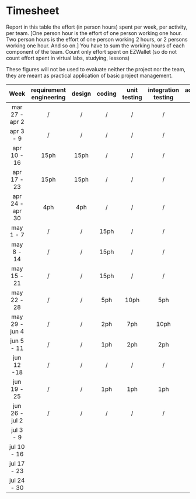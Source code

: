 # Timesheet

Report in this table the effort (in person hours) spent per week, per activity, per team.
[One person hour is the effort of one person working one hour.
Two person hours is the effort of one person working 2 hours, or 2 persons working one hour. And so on.]
You have to sum the working hours of each component of the team.
Count only effort spent on EZWallet (so do not count effort spent in virtual labs, studying, lessons)

These figures will not be used to evaluate neither the project nor the team, they are meant as practical application of basic project management.

|      Week       | requirement engineering | design | coding | unit testing | integration testing | acceptance testing | management | git maven |
| :-------------: | :---------------------: | :----: | :----: | :----------: | :-----------------: | :----------------: | :--------: | :-------: |
| mar 27 - apr 2  |            /            |   /    |   /    |      /       |          /          |         /          |    4ph     |     /     |
|    apr 3 - 9    |            /            |   /    |   /    |      /       |          /          |         /          |    4ph     |     /     |
|   apr 10 - 16   |          15ph           |  15ph  |   /    |      /       |          /          |         /          |     /      |     /     |
|   apr 17 - 23   |          15ph           |  15ph  |   /    |      /       |          /          |         /          |     /      |     /     |
| apr 24 - apr 30 |           4ph           |  4ph   |   /    |      /       |          /          |         /          |     /      |     /     |
|    may 1 - 7    |            /            |   /    |  15ph  |      /       |          /          |         /          |    2ph     |     /     |
|   may 8 - 14    |            /            |   /    |  15ph  |      /       |          /          |         /          |    2ph     |     /     |
|   may 15 - 21   |            /            |   /    |  15ph  |      /       |          /          |         /          |     /      |     /     |
|   may 22 - 28   |            /            |   /    |  5ph   |     10ph     |         5ph         |        5ph         |     /      |     /     |
| may 29 - jun 4  |            /            |   /    |  2ph   |     7ph      |        10ph         |        5ph         |     /      |     /     |
|   jun 5 - 11    |            /            |   /    |  1ph   |     2ph      |         2ph         |        2ph         |     /      |     /     |
|   jun 12 -18    |            /            |   /    |   /    |      /       |          /          |         /          |     /      |     /     |
|   jun 19 - 25   |            /            |   /    |  1ph   |     1ph      |         1ph         |        1ph         |     /      |     /     |
| jun 26 - jul 2  |            /            |   /    |   /    |      /       |          /          |         /          |     /      |     /     |
|    jul 3 - 9    |                         |        |        |              |                     |                    |            |     /     |
|   jul 10 - 16   |                         |        |        |              |                     |                    |            |     /     |
|   jul 17 - 23   |                         |        |        |              |                     |                    |            |     /     |
|   jul 24 - 30   |                         |        |        |              |                     |                    |            |     /     |
